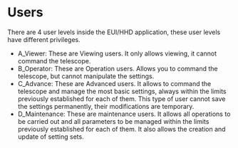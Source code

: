 # Users

There are 4 user levels inside the EUI/HHD application, these user levels have different privileges.

- A_Viewer: These are Viewing users.  It only allows viewing, it cannot command the telescope.
- B_Operator: These are Operation users.  Allows you to command the telescope, but cannot manipulate the settings.
- C_Advance: These are Advanced users. It allows to command the telescope and manage the most basic settings, always
  within the limits previously established for each of them. This type of user cannot save the settings permanently,
  their modifications are temporary.
- D_Maintenance: These are maintenance users. It allows all operations to be carried out and all parameters to be
  managed within the limits previously established for each of them. It also allows the creation and update of setting
  sets.
